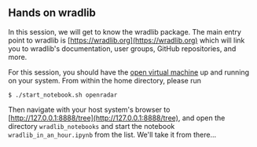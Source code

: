 ## Hands on wradlib
In this session, we will get to know the wradlib package. The main entry point to wradlib is [https://wradlib.org](https://wradlib.org) which will link you to wradlib's documentation, user groups, GitHub repositories, and more.

For this session, you should have the [open virtual machine](http://openradarscience.org/vm-docs/) up and running on your system. From within the home directory, please run

```
$ ./start_notebook.sh openradar
```

Then navigate with your host system's browser to [http://127.0.0.1:8888/tree](http://127.0.0.1:8888/tree), and open the directory `wradlib_notebooks` and start the notebook `wradlib_in_an_hour.ipynb` from the list. We'll take it from there...